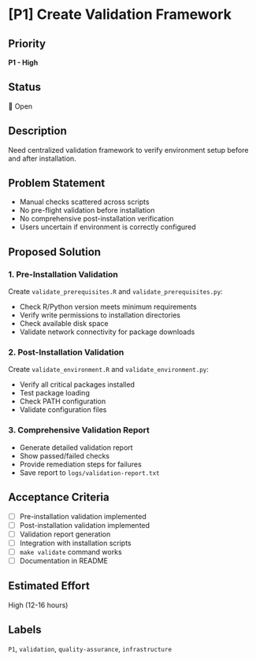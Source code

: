 # [P1] Create Validation Framework

## Priority
**P1 - High**

## Status
🔴 Open

## Description
Need centralized validation framework to verify environment setup before and after installation.

## Problem Statement
- Manual checks scattered across scripts
- No pre-flight validation before installation
- No comprehensive post-installation verification
- Users uncertain if environment is correctly configured

## Proposed Solution

### 1. Pre-Installation Validation
Create `validate_prerequisites.R` and `validate_prerequisites.py`:
- Check R/Python version meets minimum requirements
- Verify write permissions to installation directories
- Check available disk space
- Validate network connectivity for package downloads

### 2. Post-Installation Validation
Create `validate_environment.R` and `validate_environment.py`:
- Verify all critical packages installed
- Test package loading
- Check PATH configuration
- Validate configuration files

### 3. Comprehensive Validation Report
- Generate detailed validation report
- Show passed/failed checks
- Provide remediation steps for failures
- Save report to `logs/validation-report.txt`

## Acceptance Criteria
- [ ] Pre-installation validation implemented
- [ ] Post-installation validation implemented
- [ ] Validation report generation
- [ ] Integration with installation scripts
- [ ] `make validate` command works
- [ ] Documentation in README

## Estimated Effort
High (12-16 hours)

## Labels
`P1`, `validation`, `quality-assurance`, `infrastructure`
